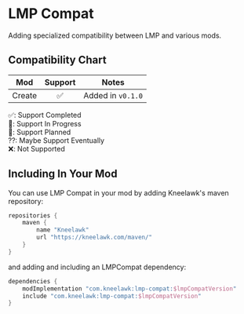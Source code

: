 # LMP Compat

Adding specialized compatibility between LMP and various mods.

## Compatibility Chart

| Mod    | Support | Notes             |
|--------|:-------:|-------------------|
| Create |    ✅    | Added in `v0.1.0` |

✅: Support Completed<br>
🚧: Support In Progress<br>
🔲: Support Planned<br>
⁇: Maybe Support Eventually<br>
❌: Not Supported<br>

## Including In Your Mod

You can use LMP Compat in your mod by adding Kneelawk's maven repository:
```groovy
repositories {
    maven {
        name "Kneelawk"
        url "https://kneelawk.com/maven/"
    }
}
```

and adding and including an LMPCompat dependency:
```groovy
dependencies {
    modImplementation "com.kneelawk:lmp-compat:$lmpCompatVersion"
    include "com.kneelawk:lmp-compat:$lmpCompatVersion"
}
```
